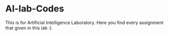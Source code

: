 # AI-lab-Codes
This is for Artificial Intelligence Laboratory.
Here you find every assignment that given in this lab :)
